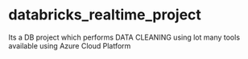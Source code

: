 # databricks_realtime_project
Its a DB project which performs DATA CLEANING using lot many tools available using Azure Cloud Platform

